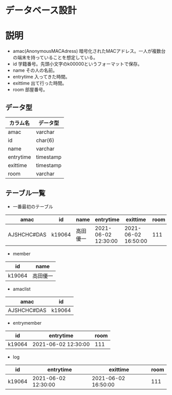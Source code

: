 # **データベース設計**

# 説明
* amac(AnonymousMACAdress)
暗号化されたMACアドレス。一人が複数台の端末を持っていることを想定している。
* id
学籍番号。先頭小文字のk00000というフォーマットで保存。
* name
その人の名前。
* entrytime
入ってきた時間。
* exittime
出て行った時間。
* room
部屋番号。

## データ型
|  カラム名  |  データ型  |
|----|----|
|  amac  |  varchar  |
| id | char(6) |
| name | varchar |
| entrytime | timestamp |
| exittime | timestamp |
| room | varchar |


## テーブル一覧
* 一番最初のテーブル　

|  amac |  id  |  name  |  entrytime  |  exittime  | room |
| ---- | ---- |----|----|----|----|
|  AJSHCHC#DAS  |  k19064  |  高田優一  |   2021-06-02 12:30:00 | 2021-06-02 16:50:00 |  111 |

* member

| id | name |
|----|----|
| k19064 | 高田優一 |

* amaclist

| amac | id |
|----|----|
| AJSHCHC#DAS | k19064 |        

* entrymember

| id | entrytime | room |
|----|----|----|
| k19064 | 2021-06-02 12:30:00 | 111 |

* log

| id | entrytime | exittime |room |
|----|----|----|----|
| k19064 | 2021-06-02 12:30:00 | 2021-06-02 16:50:00 | 111 |
